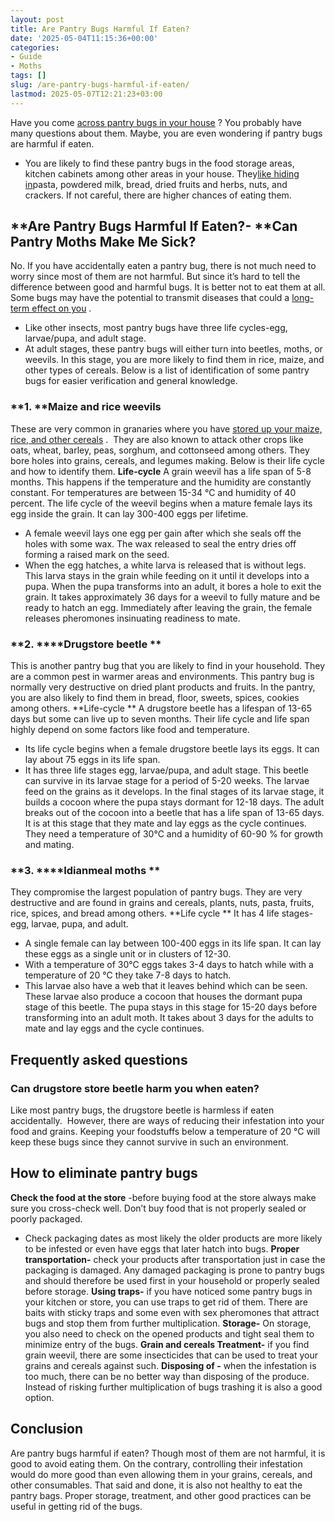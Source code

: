 ```yaml
---
layout: post
title: Are Pantry Bugs Harmful If Eaten?
date: '2025-05-04T11:15:36+00:00'
categories:
- Guide
- Moths
tags: []
slug: /are-pantry-bugs-harmful-if-eaten/
lastmod: 2025-05-07T12:21:23+03:00
---
```


Have you come
[across pantry bugs in your house](https://pestpolicy.com/how-long-do-pantry-bugs-live/)
? You probably have many questions about them. Maybe, you are even wondering if pantry bugs are harmful if eaten.
- You are likely to find these pantry bugs in the food storage areas, kitchen cabinets among other areas in your house. They[like hiding in](https://pestpolicy.com/what-causes-pantry-bugs/)pasta, powdered milk, bread, dried fruits and herbs, nuts, and crackers.
If not careful, there are higher chances of eating them.
## **Are Pantry Bugs Harmful If Eaten?- **Can Pantry Moths Make Me Sick?
No. If you have accidentally eaten a pantry bug, there is not much need to worry since most of them are not harmful.
But since it’s hard to tell the difference between good and harmful bugs. It is better not to eat them at all. Some bugs may have the potential to transmit diseases that could a
[long-term effect on you](https://pestpolicy.com/how-long-do-pantry-bugs-live/)
.
- Like other insects, most pantry bugs have three life cycles-egg, larvae/pupa, and adult stage.
- At adult stages, these pantry bugs will either turn into beetles, moths, or weevils. In this stage, you are more likely to find them in rice, maize, and other types of cereals.
Below is a list of identification of some pantry bugs for easier verification and general knowledge.
### **1. ****Maize and rice weevils**
These are very common in granaries where you have
[stored up your maize, rice, and other cereals](https://pestpolicy.com/should-i-throw-out-flour-with-weevils/)
.  They are also known to attack other crops like oats, wheat, barley, peas, sorghum, and cottonseed among others.
They bore holes into grains, cereals, and legumes making. Below is their life cycle and how to identify them.
**Life-cycle**
A grain weevil has a life span of 5-8 months. This happens if the temperature and the humidity are constantly constant. For temperatures are between 15-34 °C and humidity of 40 percent.
The life cycle of the weevil begins when a mature female lays its egg inside the grain. It can lay 300-400 eggs per lifetime.
- A female weevil lays one egg per gain after which she seals off the holes with some wax. The wax released to seal the entry dries off forming a raised mark on the seed.
- When the egg hatches, a white larva is released that is without legs. This larva stays in the grain while feeding on it until it develops into a pupa.
When the pupa transforms into an adult, it bores a hole to exit the grain. It takes approximately 36 days for a weevil to fully mature and be ready to hatch an egg.
Immediately after leaving the grain, the female releases pheromones insinuating readiness to mate.
### **2. ****Drugstore beetle **
This is another pantry bug that you are likely to find in your household. They are a common pest in warmer areas and environments.
This pantry bug is normally very destructive on dried plant products and fruits. In the pantry, you are also likely to find them in bread, floor, sweets, spices, cookies among others.
**Life-cycle **
A drugstore beetle has a lifespan of 13-65 days but some can live up to seven months. Their life cycle and life span highly depend on some factors like food and temperature.
- Its life cycle begins when a female drugstore beetle lays its eggs. It can lay about 75 eggs in its life span.
- It has three life stages egg, larvae/pupa, and adult stage. This beetle can survive in its larvae stage for a period of 5-20 weeks. The larvae feed on the grains as it develops.
In the final stages of its larvae stage, it builds a cocoon where the pupa stays dormant for 12-18 days.
The adult breaks out of the cocoon into a beetle that has a life span of 13-65 days. It is at this stage that they mate and lay eggs as the cycle continues.
They need a temperature of 30°C and a humidity of 60-90 % for growth and mating.
### **3. ****Idianmeal moths **
They compromise the largest population of pantry bugs. They are very destructive and are found in grains and cereals, plants, nuts, pasta, fruits, rice, spices, and bread among others.
**Life cycle **
It has 4 life stages-egg, larvae, pupa, and adult.
- A single female can lay between 100-400 eggs in its life span. It can lay these eggs as a single unit or in clusters of 12-30.
- With a temperature of 30°C eggs takes 3-4 days to hatch while with a temperature of 20 °C they take 7-8 days to hatch.
- This larvae also have a web that it leaves behind which can be seen. These larvae also produce a cocoon that houses the dormant pupa stage of this beetle.
The pupa stays in this stage for 15-20 days before transforming into an adult moth.
It takes about 3 days for the adults to mate and lay eggs and the cycle continues.
## Frequently asked questions
### **Can drugstore store beetle harm you when eaten?**
Like most pantry bugs, the drugstore beetle is harmless if eaten accidentally.  However, there are ways of reducing their infestation into your food and grains.
Keeping your foodstuffs below a temperature of 20 °C will keep these bugs since they cannot survive in such an environment.
## **How to eliminate pantry bugs**
**Check the food at the store**
-before buying food at the store always make sure you cross-check well. Don’t buy food that is not properly sealed or poorly packaged.
- Check packaging dates as most likely the older products are more likely to be infested or even have eggs that later hatch into bugs.
**Proper transportation-**
check your products after transportation just in case the packaging is damaged. Any damaged packaging is prone to pantry bugs and should therefore be used first in your household or properly sealed before storage.
**Using traps-**
if you have noticed some pantry bugs in your kitchen or store, you can use traps to get rid of them. There are baits with sticky traps and some even with sex pheromones that attract bugs and stop them from further multiplication.
**Storage-**
On storage, you also need to check on the opened products and tight seal them to minimize entry of the bugs.
**Grain and cereals Treatment-**
if you find grain weevil, there are some insecticides that can be used to treat your grains and cereals against such.
**Disposing of -**
when the infestation is too much, there can be no better way than disposing of the produce. Instead of risking further multiplication of bugs trashing it is also a good option.
## Conclusion
Are pantry bugs harmful if eaten? Though most of them are not harmful, it is good to avoid eating them. On the contrary, controlling their infestation would do more good than even allowing them in your grains, cereals, and other consumables.
That said and done, it is also not healthy to eat the pantry bags. Proper storage, treatment, and other good practices can be useful in getting rid of the bugs.
